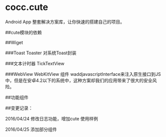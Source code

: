 # cocc.cute

Android App 整套解决方案库，让你快速的搭建自己的项目。

##cute模块的依赖

##Wiget

###Toast
Toaster 对系统Toast封装

###文本计时器
TickTextView


###WebView
WebKitView 组件
waddjavascriptInterface来注入原生接口到JS中，但是在安卓4.2以下的系统中，这种方案却我们的应用带来了很大的安全风险。


##功能组件


##变更记录：

2016/04/24
修改日志功能，增加cute 使用样例

2016/04/25
添加部分组件
